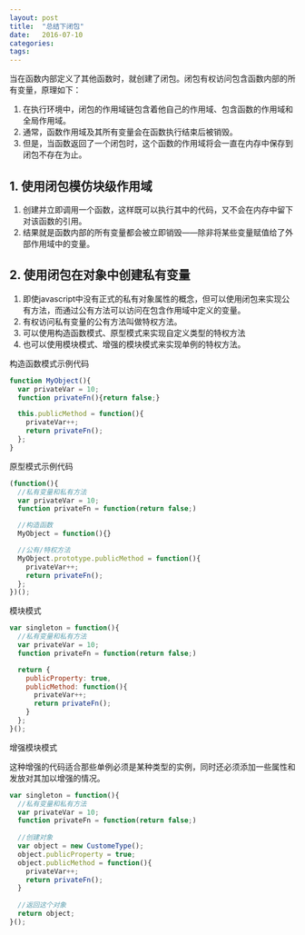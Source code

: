 ```yaml
---
layout: post
title:  "总结下闭包"
date:   2016-07-10
categories: 
tags: 
---
```


当在函数内部定义了其他函数时，就创建了闭包。闭包有权访问包含函数内部的所有变量，原理如下：

1. 在执行环境中，闭包的作用域链包含着他自己的作用域、包含函数的作用域和全局作用域。
2. 通常，函数作用域及其所有变量会在函数执行结束后被销毁。
3. 但是，当函数返回了一个闭包时，这个函数的作用域将会一直在内存中保存到闭包不存在为止。

<!--more-->

## 1. 使用闭包模仿块级作用域

1. 创建并立即调用一个函数，这样既可以执行其中的代码，又不会在内存中留下对该函数的引用。
2. 结果就是函数内部的所有变量都会被立即销毁——除非将某些变量赋值给了外部作用域中的变量。

## 2. 使用闭包在对象中创建私有变量

1. 即使javascript中没有正式的私有对象属性的概念，但可以使用闭包来实现公有方法，而通过公有方法可以访问在包含作用域中定义的变量。
2. 有权访问私有变量的公有方法叫做特权方法。
3. 可以使用构造函数模式、原型模式来实现自定义类型的特权方法
4. 也可以使用模块模式、增强的模块模式来实现单例的特权方法。

构造函数模式示例代码

```javascript
function MyObject(){
  var privateVar = 10;
  function privateFn(){return false;}

  this.publicMethod = function(){
    privateVar++;
    return privateFn();
  };
}
```

原型模式示例代码

```javascript
(function(){
  //私有变量和私有方法
  var privateVar = 10;
  function privateFn = function(return false;)

  //构造函数
  MyObject = function(){}

  //公有/特权方法
  MyObject.prototype.publicMethod = function(){
    privateVar++;
    return privateFn();
  };
})();
```

模块模式

```javascript
var singleton = function(){
  //私有变量和私有方法
  var privateVar = 10;
  function privateFn = function(return false;)

  return {
    publicProperty: true,
    publicMethod: function(){
      privateVar++;
      return privateFn();
    }
  };
}();
```

增强模块模式

这种增强的代码适合那些单例必须是某种类型的实例，同时还必须添加一些属性和发放对其加以增强的情况。

```javascript
var singleton = function(){
  //私有变量和私有方法
  var privateVar = 10;
  function privateFn = function(return false;)
  
  //创建对象
  var object = new CustomeType();
  object.publicProperty = true;
  object.publicMethod = function(){
    privateVar++;
    return privateFn();
  }
  
  //返回这个对象
  return object;
}();
```
